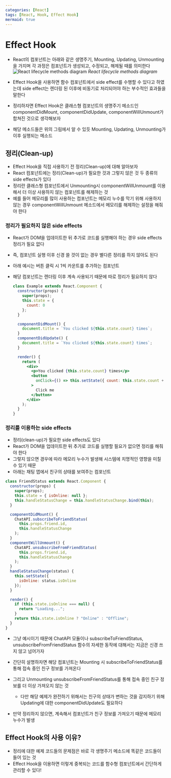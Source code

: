 ```yaml
---
categories: [React]
tags: [React, Hook, Effect Hook]
mermaid: true
---
```


# Effect Hook

- React의 컴포넌트는 아래와 같은 생명주기, Mounting, Updating, Unmounting을 가지며 각 과정은 컴포넌트가 생성되고, 수정되고, 해제될 때를 의미한다
  ![React lifecycle methods diagram](https://projects.wojtekmaj.pl/react-lifecycle-methods-diagram/)
  _React lifecycle methods diagram_

- Effect Hook을 사용하면 함수 컴포넌트에서 side effect를 수행할 수 있다고 하였는데 side effect는 렌더링 된 이후에 비동기로 처리되어야 하는 부수적인 효과들을 말한다

- 정리하자면 Effect Hook은 클래스형 컴포넌트의 생명주기 메소드인 componentDidMount, componentDidUpdate, componentWillUnmount가 합쳐진 것으로 생각해보자
- 해당 메소드들은 위의 그림에서 알 수 있듯 Mounting, Updating, Unmounting가 이후 실행되는 메소드

## 정리(Clean-up)

- Effect Hook을 직접 사용하기 전 정리(Clean-up)에 대해 알아보자
- React 컴포넌트에는 정리(Clean-up)가 필요한 것과 그렇지 않은 것 두 종류의 side effects가 있다
- 정리란 클래스형 컴포넌트에서 Unmounting시 componentWillUnmount를 이용해서 더 이상 사용하지 않는 컴포넌트를 해제하는 것
- 예를 들어 메모리를 많이 사용하는 컴포넌트는 메모리 누수를 막기 위해 사용하지 않는 경우 componentWillUnmount 메소드에서 메모리를 해제하는 설정을 해줘야 한다

### 정리가 필요하지 않은 side effects

- React가 DOM을 업데이트한 뒤 추가로 코드를 실행해야 하는 경우 side effects 정리가 필요 없다
- 즉, 컴포넌트 실행 이후 신경 쓸 것이 없는 경우 별다른 정리를 하지 않아도 된다
- 아래 예시는 버튼 클릭 시 1씩 카운트를 추가하는 컴포넌트
- 해당 컴포넌트는 렌더링 이후 계속 사용되기 때문에 따로 정리가 필요하지 않다

  ```jsx
  class Example extends React.Component {
    constructor(props) {
      super(props);
      this.state = {
        count: 0
      };
    }

    componentDidMount() {
      document.title = `You clicked ${this.state.count} times`;
    }
    componentDidUpdate() {
      document.title = `You clicked ${this.state.count} times`;
    }

    render() {
      return (
        <div>
          <p>You clicked {this.state.count} times</p>
          <button
            onClick={() => this.setState({ count: this.state.count + 1 })}
          >
            Click me
          </button>
        </div>
      );
    }
  }
  ```

### 정리를 이용하는 side effects

- 정리(clean-up)가 필요한 side effects도 있다
- React가 DOM을 업데이트한 뒤 추가로 코드를 실행할 필요가 없으면 정리를 해줘야 한다
- 그렇지 않으면 경우에 따라 메모리 누수가 발생해 시스템에 치명적인 영향을 미칠 수 있기 때문
- 아래는 채팅 앱에서 친구의 상태를 보여주는 컴포넌트

```jsx
class FriendStatus extends React.Component {
  constructor(props) {
    super(props);
    this.state = { isOnline: null };
    this.handleStatusChange = this.handleStatusChange.bind(this);
  }

  componentDidMount() {
    ChatAPI.subscribeToFriendStatus(
      this.props.friend.id,
      this.handleStatusChange
    );
  }
  componentWillUnmount() {
    ChatAPI.unsubscribeFromFriendStatus(
      this.props.friend.id,
      this.handleStatusChange
    );
  }
  handleStatusChange(status) {
    this.setState({
      isOnline: status.isOnline
    });
  }

  render() {
    if (this.state.isOnline === null) {
      return "Loading...";
    }
    return this.state.isOnline ? "Online" : "Offline";
  }
}
```

- 그냥 예시이기 때문에 ChatAPI 모듈이나 subscribeToFriendStatus, unsubscribeFromFriendStatus 함수의 자세한 동작에 대해서는 지금은 신경 쓰지 않고 넘어가자
- 간단히 설명하자면 해당 컴포넌트는 Mounting 시 subscribeToFriendStatus를 통해 접속 중인 친구 정보를 가져온다
- 그리고 Unmounting unsubscribeFromFriendStatus를 통해 접속 중인 친구 정보를 더 이상 가져오지 않는 것

  - 다만 해당 예제가 완전하기 위해서는 친구의 상태가 변하는 것을 감지하기 위해 Updating에 대한 componentDidUpdate도 필요하다

- 만약 정리하지 않으면, 계속해서 컴포넌트가 친구 정보를 가져오기 때문에 메모리 누수가 발생

## Effect Hook의 사용 이유?

- 정리에 대한 예제 코드들의 문제점은 바로 각 생명주기 메소드에 똑같은 코드들이 들어 있는 것
- Effect Hook을 이용하면 이렇게 중복되는 코드를 함수형 컴포넌트에서 간단하게 관리할 수 있다!
